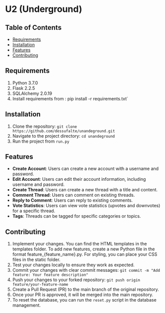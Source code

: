 # U2 (Underground)

## Table of Contents
- [Requirements](#requirements)
- [Installation](#installation)
- [Features](#features)
- [Contributing](#contributing)

## Requirements

1. Python 3.7.0
2. Flask 2.2.5
3. SQLAlchemy 2.0.19
4. Install requirements from : pip install -r requirements.txt`
   
## Installation

1. Clone the repository: `git clone https://github.com/dessufalte/unandeground.git`
2. Navigate to the project directory: `cd unandeground`
3. Run the project from `run.py`

## Features

- **Create Account**: Users can create a new account with a username and password.
- **Edit Account**: Users can edit their account information, including username and password.
- **Create Thread**: Users can create a new thread with a title and content.
- **Comment Thread**: Users can comment on existing threads.
- **Reply to Comment**: Users can reply to existing comments.
- **Vote Statistics**: Users can view vote statistics (upvotes and downvotes) for a specific thread.
- **Tags**: Threads can be tagged for specific categories or topics.

## Contributing

1. Implement your changes. You can find the HTML templates in the templates folder. To add new features, create a new Python file in the format feature_{feature_name}.py. For styling, you can place your CSS files in the static folder.
2. Test your changes locally to ensure they work as expected.
3. Commit your changes with clear commit messages: `git commit -m "Add feature: Your feature description"`
4. Push your changes to your forked repository: `git push origin feature/your-feature-name`
5. Create a Pull Request (PR) to the main branch of the original repository.
6. Once your PR is approved, it will be merged into the main repository.
7. To reset the database, you can run the `reset.py` script in the database management. 

